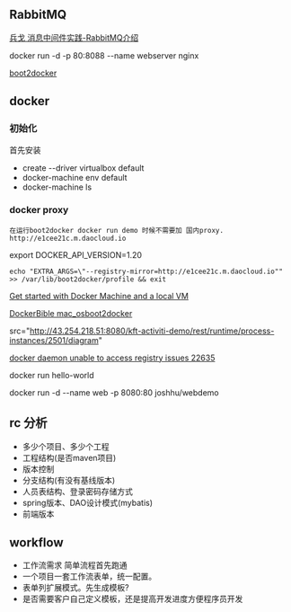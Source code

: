 ## RabbitMQ

[兵戈 消息中间件实践-RabbitMQ介绍](http://bingohuang.com/message-middleware-rabbitmq/)

docker run -d -p 80:8088 --name webserver nginx

[boot2docker](https://joshhu.gitbooks.io/docker_theory_install/content/DockerBible/mac_osboot2docker.html)

## docker

### 初始化

首先安装

*	create --driver virtualbox default
*	docker-machine env default
*	docker-machine ls

### docker proxy

    在运行boot2docker docker run demo 时候不需要加 国内proxy.
    http://e1cee21c.m.daocloud.io

export DOCKER_API_VERSION=1.20

	echo "EXTRA_ARGS=\"--registry-mirror=http://e1cee21c.m.daocloud.io"" >> /var/lib/boot2docker/profile && exit


[Get started with Docker Machine and a local VM](https://docs.docker.com/machine/get-started/)

[DockerBible mac_osboot2docker](https://joshhu.gitbooks.io/docker_theory_install/content/DockerBible/mac_osboot2docker.html)

src="http://43.254.218.51:8080/kft-activiti-demo/rest/runtime/process-instances/2501/diagram"

[docker daemon unable to access registry issues 22635](https://github.com/docker/docker/issues/22635)

docker run hello-world

docker run -d --name web -p 8080:80 joshhu/webdemo

## rc 分析

*	多少个项目、多少个工程
*  工程结构(是否maven项目)
*  版本控制
*  分支结构(有没有基线版本)
*  人员表结构、登录密码存储方式
*  spring版本、DAO设计模式(mybatis)
*  前端版本

## workflow
*  工作流需求 简单流程首先跑通
*  一个项目一套工作流表单，统一配置。
*  表单列扩展模式。先生成模板?
*  是否需要客户自己定义模板，还是提高开发进度方便程序员开发
